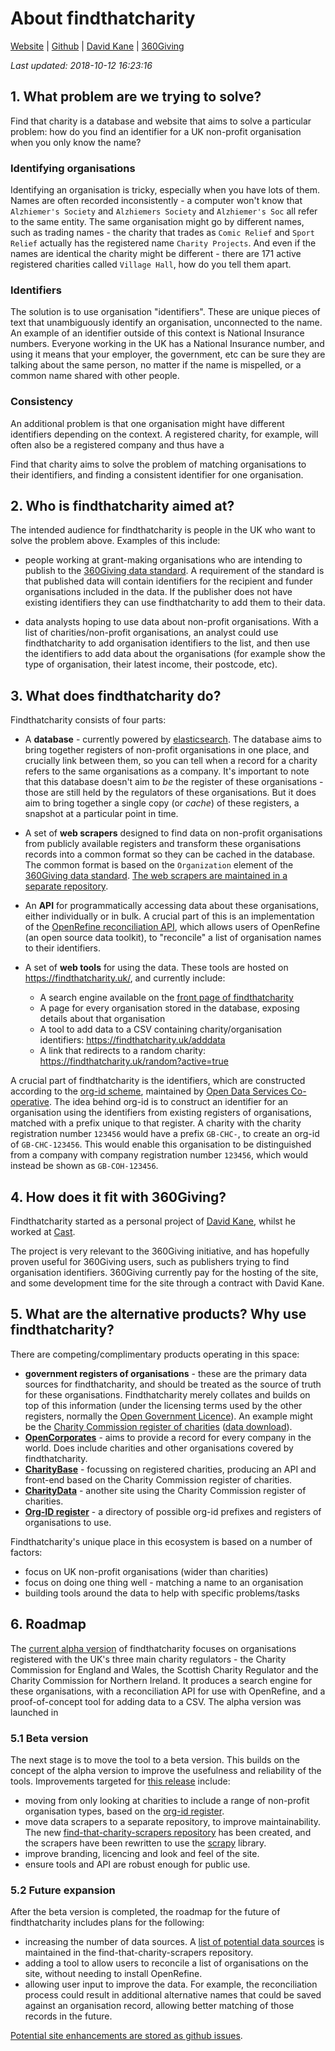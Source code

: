 # About findthatcharity

[Website](https://findthatcharity.uk/) | 
[Github](https://github.com/drkane/find-that-charity) |
[David Kane](https://drkane.co.uk/) |
[360Giving](https://www.threesixtygiving.org/)

_Last updated: 2018-10-12 16:23:16_

## 1. What problem are we trying to solve?

Find that charity is a database and website that aims to solve a particular problem: how do you find an identifier for a UK non-profit organisation when you only know the name?

### Identifying organisations

Identifying an organisation is tricky, especially when you have lots of them. Names are often recorded inconsistently - a computer won't know that `Alzhiemer's Society` and `Alzhiemers Society` and `Alzhiemer's Soc` all refer to the same entity. The same organisation might go by different names, such as trading names - the charity that trades as `Comic Relief` and `Sport Relief` actually has the registered name `Charity Projects`. And even if the names are identical the charity might be different - there are 171 active registered charities called `Village Hall`, how do you tell them apart.

### Identifiers

The solution is to use organisation "identifiers". These are unique pieces of text that unambiguously identify an organisation, unconnected to the name. An example of an identifier outside of this context is National Insurance numbers. Everyone working in the UK has a National Insurance number, and using it means that your employer, the government, etc can be sure they are talking about the same person, no matter if the name is mispelled, or a common name shared with other people.

### Consistency

An additional problem is that one organisation might have different identifiers depending on the context. A registered charity, for example, will often also be a registered company and thus have a 


Find that charity aims to solve the problem of matching organisations to their identifiers, and finding a consistent identifier for one organisation.

## 2. Who is findthatcharity aimed at?

The intended audience for findthatcharity is people in the UK who want to solve the problem above. Examples of this include:

- people working at grant-making organisations who are intending to publish to the [360Giving data standard](http://standard.threesixtygiving.org/en/latest/#). A requirement of the standard is that published data will contain identifiers for the recipient and funder organisations included in the data. If the publisher does not have existing identifiers they can use findthatcharity to add them to their data.

- data analysts hoping to use data about non-profit organisations. With a list of charities/non-profit organisations, an analyst could use findthatcharity to add organisation identifiers to the list, and then use the identifiers to add data about the organisations (for example show the type of organisation, their latest income, their postcode, etc).

## 3. What does findthatcharity do?

Findthatcharity consists of four parts:

- A **database** - currently powered by [elasticsearch](https://www.elastic.co/products/elasticsearch). The database aims to bring together registers of non-profit organisations in one place, and crucially link between them, so you can tell when a record for a charity refers to the same organisations as a company. It's important to note that this database doesn't aim to *be* the register of these organisations - those are still held by the regulators of these organisations. But it does aim to bring together a single copy (or *cache*) of these registers, a snapshot at a particular point in time.

- A set of **web scrapers** designed to find data on non-profit organisations from publicly available registers and transform these organisations records into a common format so they can be cached in the database. The common format is based on the `Organization` element of the [360Giving data standard](http://standard.threesixtygiving.org/en/latest/#). [The web scrapers are maintained in a separate repository](https://github.com/drkane/find-that-charity-scrapers).

- An **API** for programmatically accessing data about these organisations, either individually or in bulk. A crucial part of this is an implementation of the [OpenRefine reconciliation API](https://github.com/OpenRefine/OpenRefine/wiki/Reconciliation-Service-API), which allows users of OpenRefine (an open source data toolkit), to "reconcile" a list of organisation names to their identifiers. 

- A set of **web tools** for using the data. These tools are hosted on <https://findthatcharity.uk/>, and currently include:

   - A search engine available on the [front page of findthatcharity](https://findthatcharity.uk/)
   - A page for every organisation stored in the database, exposing details about that organisation
   - A tool to add data to a CSV containing charity/organisation identifiers: <https://findthatcharity.uk/adddata>
   - A link that redirects to a random charity: <https://findthatcharity.uk/random?active=true>

A crucial part of findthatcharity is the identifiers, which are constructed according to the [org-id scheme](http://org-id.guide/), maintained by [Open Data Services Co-operative](http://opendataservices.coop/). The idea behind org-id is to construct an identifier for an organisation using the identifiers from existing registers of organisations, matched with a prefix unique to that register. A charity with the charity registration number `123456` would have a prefix `GB-CHC-`, to create an org-id of `GB-CHC-123456`. This would enable this organisation to be distinguished from a company with company registration number `123456`, which would instead be shown as `GB-COH-123456`.

## 4. How does it fit with 360Giving?

Findthatcharity started as a personal project of [David Kane](https://drkane.co.uk/), whilst he worked at [Cast](https://wearecast.org.uk/).

The project is very relevant to the 360Giving initiative, and has hopefully proven useful for 360Giving users, such as publishers trying to find organisation identifiers. 360Giving currently pay for the hosting of the site, and some development time for the site through a contract with David Kane.

## 5. What are the alternative products? Why use findthatcharity?

There are competing/complimentary products operating in this space:

- **government registers of organisations** - these are the primary data sources for findthatcharity, and should be treated as the source of truth for these organisations. Findthatcharity merely collates and builds on top of this information (under the licensing terms used by the other registers, normally the [Open Government Licence](http://www.nationalarchives.gov.uk/doc/open-government-licence/version/3/)). An example might be the [Charity Commission register of charities](http://beta.charitycommission.gov.uk/) ([data download](http://data.charitycommission.gov.uk/)).
- **[OpenCorporates](https://opencorporates.com/)** - aims to provide a record for every company in the world. Does include charities and other organisations covered by findthatcharity.
- **[CharityBase](https://charitybase.uk/)** - focussing on registered charities, producing an API and front-end based on the Charity Commission register of charities.
- **[CharityData](https://olib.uk/charity/html/)** - another site using the Charity Commission register of charities.
- **[Org-ID register](http://org-id.guide/)** - a directory of possible org-id prefixes and registers of organisations to use.

Findthatcharity's unique place in this ecosystem is based on a number of factors:

- focus on UK non-profit organisations (wider than charities)
- focus on doing one thing well - matching a name to an organisation
- building tools around the data to help with specific problems/tasks

## 6. Roadmap

The [current alpha version](https://github.com/drkane/find-that-charity/releases/tag/v0.1) of findthatcharity focuses on organisations registered with the UK's three main charity regulators - the Charity Commission for England and Wales, the Scottish Charity Regulator and the Charity Commission for Northern Ireland. It produces a search engine for these organisations, with a reconciliation API for use with OpenRefine, and a proof-of-concept tool for adding data to a CSV. The alpha version was launched in 

### 5.1 Beta version

The next stage is to move the tool to a beta version. This builds on the concept of the alpha version to improve the usefulness and reliability of the tools. Improvements targeted for [this release](https://github.com/drkane/find-that-charity/milestone/1) include:

- moving from only looking at charities to include a range of non-profit organisation types, based on the [org-id register](http://org-id.guide/results?structure=all&coverage=GB&sector=all).
- move data scrapers to a separate repository, to improve maintainability. The new [find-that-charity-scrapers repository](https://github.com/drkane/find-that-charity-scrapers) has been created, and the scrapers have been rewritten to use the [scrapy](https://scrapy.org/) library.
- improve branding, licencing and look and feel of the site.
- ensure tools and API are robust enough for public use.

### 5.2 Future expansion

After the beta version is completed, the roadmap for the future of findthatcharity includes plans for the following:

- increasing the number of data sources. A [list of potential data sources](https://github.com/drkane/find-that-charity-scrapers/issues?q=is%3Aissue+is%3Aopen+label%3A%22data+source%22) is maintained in the find-that-charity-scrapers repository.
- adding a tool to allow users to reconcile a list of organisations on the site, without needing to install OpenRefine.
- allowing user input to improve the data. For example, the reconciliation process could result in additional alternative names that could be saved against an organisation record, allowing better matching of those records in the future.

[Potential site enhancements are stored as github issues](https://github.com/drkane/find-that-charity/issues?q=is%3Aopen+is%3Aissue+no%3Amilestone).
